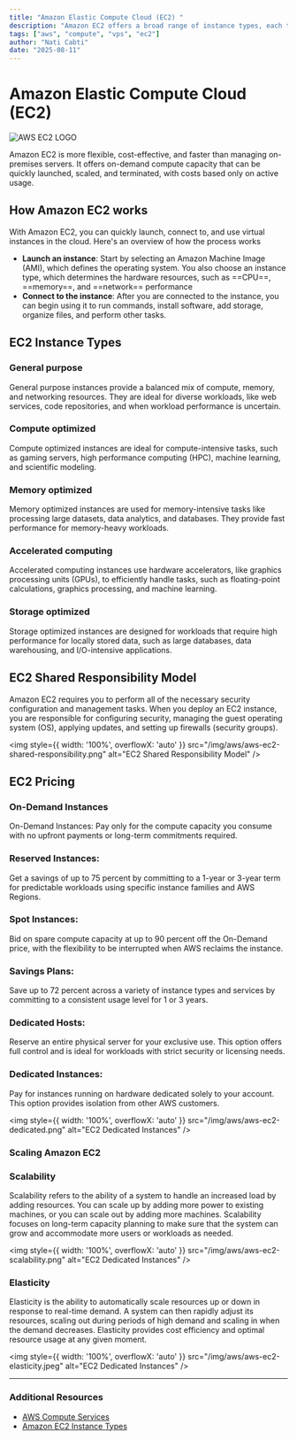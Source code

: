 ```yaml
---
title: "Amazon Elastic Compute Cloud (EC2) "
description: "Amazon EC2 offers a broad range of instance types, each tailored to meet specific use case requirements."
tags: ["aws", "compute", "vps", "ec2"]
author: "Nati Cabti"
date: "2025-08-11"
---
```


# Amazon Elastic Compute Cloud (EC2)

<div class="aws__ImageCentered">
<img style={{ width: '96px', overflowX: 'auto' }} src="/img/aws/aws-logo-ec2.png" alt="AWS EC2 LOGO" />
</div>

Amazon EC2 is more flexible, cost-effective, and faster than managing on-premises servers. It offers on-demand compute capacity that can be quickly launched, scaled, and terminated, with costs based only on active usage.

## How Amazon EC2 works

With Amazon EC2, you can quickly launch, connect to, and use virtual instances in the cloud. Here's an overview of how the process works

- **Launch an instance**: Start by selecting an Amazon Machine Image (AMI), which defines the operating system. You also choose an instance type, which determines the hardware resources, such as ==CPU==, ==memory==, and ==network== performance
- **Connect to the instance**: After you are connected to the instance, you can begin using it to run commands, install software, add storage, organize files, and perform other tasks.

## EC2 Instance Types

### General purpose

General purpose instances provide a balanced mix of compute, memory, and networking resources. They are ideal for diverse workloads, like web services, code repositories, and when workload performance is uncertain.

### Compute optimized

Compute optimized instances are ideal for compute-intensive tasks, such as gaming servers, high performance computing (HPC), machine learning, and scientific modeling.

### Memory optimized

Memory optimized instances are used for memory-intensive tasks like processing large datasets, data analytics, and databases. They provide fast performance for memory-heavy workloads.

### Accelerated computing

Accelerated computing instances use hardware accelerators, like graphics processing units (GPUs), to efficiently handle tasks, such as floating-point calculations, graphics processing, and machine learning.

### Storage optimized

Storage optimized instances are designed for workloads that require high performance for locally stored data, such as large databases, data warehousing, and I/O-intensive applications.

## EC2 Shared Responsibility Model

Amazon EC2 requires you to perform all of the necessary security configuration and management tasks.
When you deploy an EC2 instance, you are responsible for configuring security, managing the guest operating system (OS), applying updates, and setting up firewalls (security groups).

<img style={{ width: '100%', overflowX: 'auto' }} src="/img/aws/aws-ec2-shared-responsibility.png" alt="EC2 Shared Responsibility Model" />

## EC2 Pricing

### On-Demand Instances

On-Demand Instances:
Pay only for the compute capacity you consume with no upfront payments or long-term commitments required.

### Reserved Instances:

Get a savings of up to 75 percent by committing to a 1-year or 3-year term for predictable workloads using specific instance families and AWS Regions.

### Spot Instances:

Bid on spare compute capacity at up to 90 percent off the On-Demand price, with the flexibility to be interrupted when AWS reclaims the instance.

### Savings Plans:

Save up to 72 percent across a variety of instance types and services by committing to a consistent usage level for 1 or 3 years.

### Dedicated Hosts:

Reserve an entire physical server for your exclusive use. This option offers full control and is ideal for workloads with strict security or licensing needs.

### Dedicated Instances:

Pay for instances running on hardware dedicated solely to your account. This option provides isolation from other AWS customers.

<img style={{ width: '100%', overflowX: 'auto' }} src="/img/aws/aws-ec2-dedicated.png" alt="EC2 Dedicated Instances" />

### Scaling Amazon EC2

### Scalability

Scalability refers to the ability of a system to handle an increased load by adding resources. You can scale up by adding more power to existing machines, or you can scale out by adding more machines. Scalability focuses on long-term capacity planning to make sure that the system can grow and accommodate more users or workloads as needed.

<img style={{ width: '100%', overflowX: 'auto' }} src="/img/aws/aws-ec2-scalability.png" alt="EC2 Dedicated Instances" />

### Elasticity

Elasticity is the ability to automatically scale resources up or down in response to real-time demand. A system can then rapidly adjust its resources, scaling out during periods of high demand and scaling in when the demand decreases. Elasticity provides cost efficiency and optimal resource usage at any given moment.

<img style={{ width: '100%', overflowX: 'auto' }} src="/img/aws/aws-ec2-elasticity.jpeg" alt="EC2 Dedicated Instances" />

---

### Additional Resources

- [AWS Compute Services](https://docs.aws.amazon.com/whitepapers/latest/aws-overview/compute-services.html)
- [Amazon EC2 Instance Types](https://aws.amazon.com/ec2/instance-types/)
